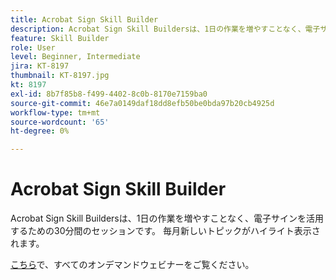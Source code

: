 ```yaml
---
title: Acrobat Sign Skill Builder
description: Acrobat Sign Skill Buildersは、1日の作業を増やすことなく、電子サインを活用するための30分間のセッションです
feature: Skill Builder
role: User
level: Beginner, Intermediate
jira: KT-8197
thumbnail: KT-8197.jpg
kt: 8197
exl-id: 8b7f85b8-f499-4402-8c0b-8170e7159ba0
source-git-commit: 46e7a0149daf18dd8efb50be0bda97b20cb4925d
workflow-type: tm+mt
source-wordcount: '65'
ht-degree: 0%

---
```


# Acrobat Sign Skill Builder

Acrobat Sign Skill Buildersは、1日の作業を増やすことなく、電子サインを活用するための30分間のセッションです。 毎月新しいトピックがハイライト表示されます。

[こちら](https://experienceleague.adobe.com/en/docs/events/acrobat-sign-webinars/overview)で、すべてのオンデマンドウェビナーをご覧ください。